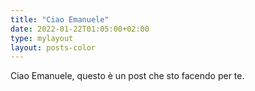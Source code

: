 ```yaml
---
title: "Ciao Emanuele"
date: 2022-01-22T01:05:00+02:00
type: mylayout
layout: posts-color
---
```


Ciao Emanuele, questo è un post che sto facendo per te.
